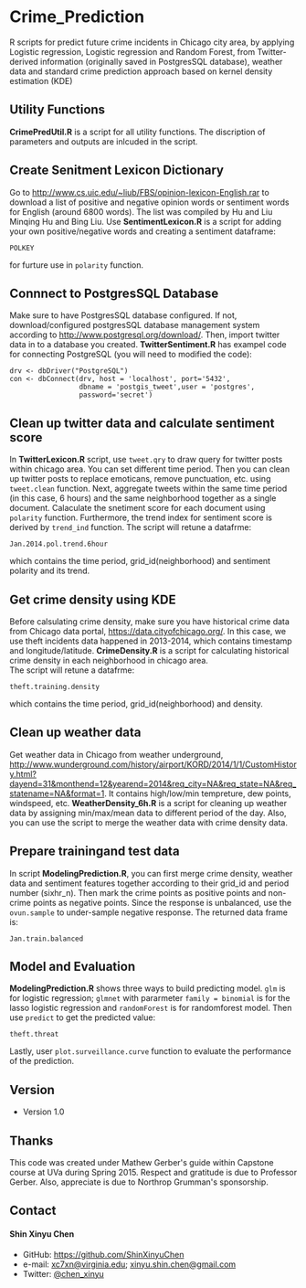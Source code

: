 # Crime_Prediction
R scripts for predict future crime incidents in Chicago city area, by applying Logistic regression, Logistic regression and Random Forest, from Twitter-derived information (originally saved in PostgresSQL database), weather data and standard crime prediction approach based on kernel density estimation (KDE)

## Utility Functions
**CrimePredUtil.R** is a script for all utility functions. The discription of parameters and outputs are inlcuded in the script. 

## Create Senitment Lexicon Dictionary
Go to http://www.cs.uic.edu/~liub/FBS/opinion-lexicon-English.rar to download a list of positive and negative opinion words or sentiment words for English (around 6800 words). The list was compiled by Hu and Liu Minqing Hu and Bing Liu.
Use **SentimentLexicon.R** is a script for adding your own positive/negative words and creating a sentiment dataframe:
```
POLKEY
```
for furture use in `polarity` function. 

## Connnect to PostgresSQL Database
Make sure to have PostgresSQL database configured. If not, download/configured postgresSQL database management system according to http://www.postgresql.org/download/. Then, import twitter data in to a database you created.
**TwitterSentiment.R** has exampel code for connecting PostgreSQL (you will need to modified the code):
```
drv <- dbDriver("PostgreSQL")
con <- dbConnect(drv, host = 'localhost', port='5432', 
                 dbname = 'postgis_tweet',user = 'postgres', 
                 password='secret')
```
## Clean up twitter data and calculate sentiment score
In **TwitterLexicon.R** script, use `tweet.qry` to draw query for twitter posts within chicago area. You can set different time period. Then you can clean up twitter posts to replace emoticans, remove punctuation, etc. using `tweet.clean` function.
Next, aggregate tweets within the same time period (in this case, 6 hours) and the same neighborhood together as a single document. Calaculate the snetiment score for each document using `polarity` function. 
Furthermore, the trend index for sentiment score is derived by `trend_ind` function.
The script will retune a datafrme: 
```
Jan.2014.pol.trend.6hour
``` 
which contains the time period, grid_id(neighborhood) and sentiment polarity and its trend.

## Get crime density using KDE
Before calsulating crime density, make sure you have historical crime data from Chicago data portal, https://data.cityofchicago.org/. In this case, we use theft incidents data happened in 2013-2014, which contains timestamp and longitude/latitude.
**CrimeDensity.R** is a script for calculating historical crime density in each neighborhood in chicago area.  
The script will retune a datafrme: 
```
theft.training.density
``` 
which contains the time period, grid_id(neighborhood) and density.

## Clean up weather data
Get weather data in Chicago from weather underground, http://www.wunderground.com/history/airport/KORD/2014/1/1/CustomHistory.html?dayend=31&monthend=12&yearend=2014&req_city=NA&req_state=NA&req_statename=NA&format=1. It contains high/low/min tempreture, dew points, windspeed, etc.
**WeatherDensity_6h.R** is a script for cleaning up weather data by assigning min/max/mean data to different period of the day. Also, you can use the script to merge the weather data with crime density data.

## Prepare trainingand test data
In script **ModelingPrediction.R**, you can first merge crime density, weather data and sentiment features together according to their grid_id and period number (sixhr_n). Then mark the crime points as positive points and non-crime points as negative points. Since the response is unbalanced, use the `ovun.sample` to under-sample negative response.
The returned data frame is:
```
Jan.train.balanced
```

## Model and Evaluation
**ModelingPrediction.R** shows three ways to build predicting model. `glm` is for logistic regression; `glmnet` with pararmeter `family = binomial` is for the lasso logistic regression and `randomForest` is for randomforest model. Then use `predict` to get the predicted value:
```
theft.threat
```
Lastly, user `plot.surveillance.curve` function to evaluate the performance of the prediction.

## Version 
* Version 1.0

## Thanks
This code was created under Mathew Gerber's guide within Capstone course at UVa during Spring 2015. Respect and gratitude is due to Professor Gerber. Also, appreciate is due to Northrop Grumman's sponsorship.

## Contact
#### Shin Xinyu Chen
* GitHub: https://github.com/ShinXinyuChen
* e-mail: xc7xn@virginia.edu; xinyu.shin.chen@gmail.com
* Twitter: [@chen_xinyu](https://twitter.com/chen_xinyu "chen_xinyu on twitter")
